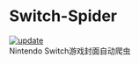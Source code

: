 # Switch-Spider
[![update](https://github.com/RavelloH/NSGameSpider/actions/workflows/main.yml/badge.svg)](https://github.com/RavelloH/NSGameSpider/actions/workflows/main.yml)  
Nintendo Switch游戏封面自动爬虫
